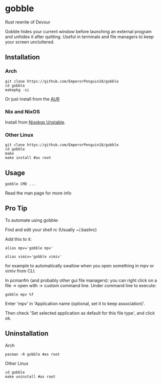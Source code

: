 # gobble
Rust rewrite of Devour

Gobble hides your current window before launching an external program and unhides it after quitting. Useful in terminals and file managers to keep your screen uncluttered.

## Installation

### Arch

```
git clone https://github.com/EmperorPenguin18/gobble
cd gobble
makepkg -si
```
Or just install from the [AUR](https://aur.archlinux.org/packages/gobble)

### Nix and NixOS

Install from [Nixpkgs Unstable](https://search.nixos.org/packages?channel=unstable&from=0&size=50&sort=relevance&type=packages&query=gobble).

### Other Linux

```
git clone https://github.com/EmperorPenguin18/gobble
cd gobble
make
make install #as root
```

## Usage

```
gobble CMD ...
```
Read the man page for more info

## Pro Tip

To automate using gobble:

Find and edit your shell rc (Usually ~/.bashrc)

Add this to it:

`alias mpv='gobble mpv'`

`alias vimiv='gobble vimiv'`

for example to automatically swallow when you open something in mpv or vimiv from CLI.

In pcmanfm (and probably other gui file managers):  you can right click on a file -> open with -> custom command line. Under command line to execute:

`gobble mpv %f`

Enter 'mpv' in 'Application name (optional, set it to keep association)'.

Then check 'Set selected application as default for this file type', and click ok.

## Uninstallation

Arch

```
pacman -R gobble #as root
```

Other Linux

```
cd gobble
make uninstall #as root
```

